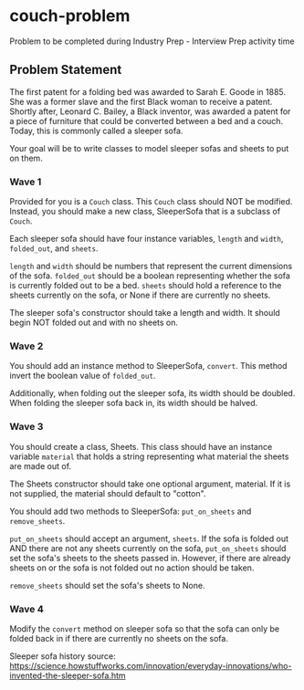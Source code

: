# couch-problem
Problem to be completed during Industry Prep - Interview Prep activity time

## Problem Statement

The first patent for a folding bed was awarded to Sarah E. Goode in 1885. She was a former slave and the first Black woman to receive a patent. Shortly after, Leonard C. Bailey, a Black inventor, was awarded a patent for a piece of furniture that could be converted between a bed and a couch. Today, this is commonly called a sleeper sofa.

Your goal will be to write classes to model sleeper sofas and sheets to put on them.

### Wave 1

Provided for you is a `Couch` class. This `Couch` class should NOT be modified. Instead, you should make a new class, SleeperSofa that is a subclass of `Couch`.

Each sleeper sofa should have four instance variables, `length` and `width`, `folded_out`, and `sheets`.

`length` and `width` should be numbers that represent the current dimensions of the sofa. `folded_out` should be a boolean representing whether the sofa is currently folded out to be a bed. `sheets` should hold a reference to the sheets currently on the sofa, or None if there are currently no sheets.

The sleeper sofa's constructor should take a length and width. It should begin NOT folded out and with no sheets on.

### Wave 2

You should add an instance method to SleeperSofa, `convert`. This method invert the boolean value of `folded_out`.

Additionally, when folding out the sleeper sofa, its width should be doubled. When folding the sleeper sofa back in, its width should be halved.

### Wave 3

You should create a class, Sheets. This class should have an instance variable `material` that holds a string representing what material the sheets are made out of.

The Sheets constructor should take one optional argument, material. If it is not supplied, the material should default to "cotton".

You should add two methods to SleeperSofa: `put_on_sheets` and `remove_sheets`.

`put_on_sheets` should accept an argument, `sheets`. If the sofa is folded out AND there are not any sheets currently on the sofa, `put_on_sheets` should set the sofa's sheets to the sheets passed in. However, if there are already sheets on or the sofa is not folded out no action should be taken.

`remove_sheets` should set the sofa's sheets to None.

### Wave 4

Modify the `convert` method on sleeper sofa so that the sofa can only be folded back in if there are currently no sheets on the sofa.

Sleeper sofa history source: https://science.howstuffworks.com/innovation/everyday-innovations/who-invented-the-sleeper-sofa.htm
